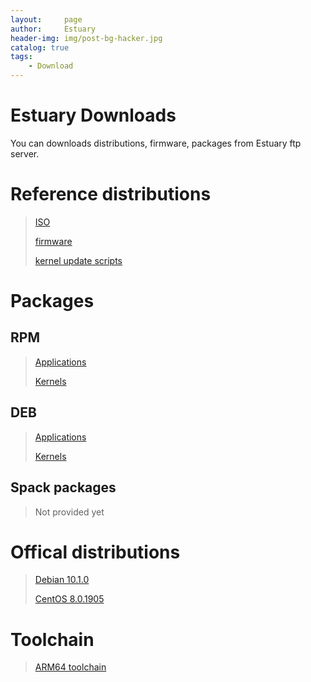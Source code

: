 ```yaml
---
layout:     page
author:     Estuary
header-img: img/post-bg-hacker.jpg
catalog: true
tags:
    - Download
---
```


# Estuary Downloads
 You can downloads distributions, firmware, packages from Estuary ftp server.

# Reference distributions
 > [ISO](ftp://117.78.41.188/estuary-releases/latest/iso/)
 >
 > [firmware](ftp://117.78.41.188/estuary-releases/latest/fw/)
 > 
 > [kernel update scripts](ftp://117.78.41.188/estuary-releases/latest/scripts/)

 # Packages
 ## RPM
 > [Applications](ftp://117.78.41.188/estuary-repo/app/centos/)
 > 
 > [Kernels](ftp://117.78.41.188/estuary-repo/kernel/centos/)

 ## DEB
 > [Applications](ftp://117.78.41.188/estuary-repo/app/debian/)
 > 
 > [Kernels](ftp://117.78.41.188/estuary-repo/kernel/debian/)

 ## Spack packages
 > Not provided yet

 # Offical distributions
 > [Debian 10.1.0](https://mirrors.huaweicloud.com/debian-cd/10.1.0/arm64/iso-dvd/)
 > 
 > [CentOS 8.0.1905](http://mirrors.huaweicloud.com/centos/8.0.1905/isos/aarch64/)

 # Toolchain
 > [ARM64 toolchain](ftp://117.78.41.188/utils/toolchain/gcc-linaro-aarch64-linux-gnu-4.9-2014.09_linux.tar.xz)
